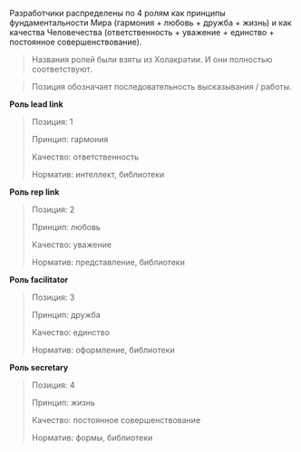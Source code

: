 Разработчики распределены по 4 ролям как принципы фундаментальности Мира (гармония + любовь + дружба + жизнь) и как качества Человечества (ответственность + уважение + единство + постоянное совершенствование).

> Названия ролей были взяты из Холакратии. И они полностью соответствуют.

> Позиция обозначает последовательность высказывания / работы.

**Роль lead link**
> Позиция: 1
> 
> Принцип: гармония
> 
> Качество: ответственность
> 
> Норматив: интеллект, библиотеки

**Роль rep link**
> Позиция: 2
> 
> Принцип: любовь
> 
> Качество: уважение
> 
> Норматив: представление, библиотеки

**Роль facilitator**
> Позиция: 3
> 
> Принцип: дружба
> 
> Качество: единство
> 
> Норматив: оформление, библиотеки

**Роль secretary**
> Позиция: 4
> 
> Принцип: жизнь
> 
> Качество: постоянное совершенствование
> 
> Норматив: формы, библиотеки